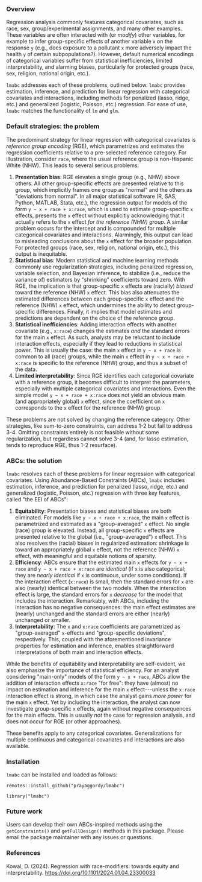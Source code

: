 ### Overview
Regression analysis commonly features categorical covariates, such as race, sex, group/experimental assignments, and many other examples. These variables are often interacted with (or *modify*) other variables, for example to infer group-specific effects of another variable `x` on the response `y` (e.g., does exposure to a pollutant `x` more adversely impact the health `y` of certain subpopulations?). However, default numerical encodings of categorical variables suffer from statistical inefficiencies, limited interpretability, and alarming biases, particularly for protected groups (race, sex, religion, national origin, etc.). 

`lmabc` addresses each of these problems, outlined below. `lmabc` provides estimation, inference, and prediction for linear regression with categorical covariates and interactions, including methods for penalized (lasso, ridge, etc.) and generalized (logistic, Poisson, etc.) regression. For ease of use, `lmabc` matches the functionality of `lm` and `glm`. 

### Default strategies: the problem

The predominant strategy for linear regression with categorical covariates is *reference group encoding* (RGE), which parametrizes and estimates the regression coefficients relative to a pre-selected reference category. For illustration, consider `race`, where the usual reference group is non-Hispanic White (NHW). This leads to several serious problems:

1. **Presentation bias**: RGE elevates a single group (e.g., NHW) above others. All other group-specific effects are presented relative to this group, which implicitly frames one group as "normal" and the others as "deviations from normal". In all major statistical software (R, SAS, Python,  MATLAB, Stata, etc.), the regression output for models of the form `y ~ x + race + x:race`, which is used to estimate group-specific `x` effects, presents the `x` effect without explicitly acknowledging that it actually refers to the `x` effect *for the reference (NHW) group*. A similar problem occurs for the intercept and is compounded for multiple categorical covariates and interactions. Alarmingly, this output can lead to misleading conclusions about the `x` effect for the broader population. For protected groups (race, sex, religion, national origin, etc.), this output is inequitable. 
1. **Statistical bias**: Modern statistical and machine learning methods commonly use regularization strategies, including penalized regression, variable selection, and Bayesian inference, to stabilize (i.e., reduce the variance of) estimators by "shrinking" coefficients toward zero. With RGE, the implication is that group-specific `x` effects are (racially) *biased* toward the reference (NHW) `x` effect. This bias also attenuates the estimated differences between each group-specific `x` effect and the reference (NHW) `x` effect, which undermines the ability to detect group-specific differences. Finally, it implies that model estimates and predictions are dependent on the choice of the reference group. 
1. **Statistical inefficiencies**: Adding interaction effects with another covariate (e.g., `x:race`) changes the estimates *and* the standard errors for the main `x` effect. As such, analysts may be reluctant to include interaction effects, especially if they lead to reductions in statistical power. This is usually the case: the main `x` effect in `y ~ x + race` is common to all (race) groups, while the main `x` effect in `y ~ x + race + x:race` is specific to the reference (NHW) group, and thus a subset of the data. 
1. **Limited interpretability**: Since RGE identifies each categorical covariate with a reference group, it becomes difficult to interpret the parameters, especially with multiple categorical covariates and interactions. Even the simple model `y ~ x + race + x:race` does not yield an obvious main (and appropriately global) `x` effect, since the coefficient on `x` corresponds to the `x` effect for the reference (NHW) group. 

These problems are not solved by changing the reference category. Other strategies, like sum-to-zero constraints, can address 1-2 but fail to address 3-4. Omitting constraints entirely is not feasible without some regularization, but regardless cannot solve 3-4 (and, for lasso estimation, tends to reproduce RGE, thus 1-2 resurface).  

### ABCs: the solution
`lmabc` resolves each of these problems for linear regression with categorical covariates. Using Abundance-Based Constraints (ABCs), `lmabc` includes estimation, inference, and prediction for penalized (lasso, ridge, etc.) and generalized (logistic, Poisson, etc.) regression with three key features, called "the EEI of ABCs": 

1. **Equitability**: Presentation biases and statistical biases are both eliminated. For models like `y ~ x + race + x:race`, the main `x` effect is parametrized and estimated as a "group-averaged" `x` effect. No single (race) group is elevated. Instead, all group-specific `x` effects are presented relative to the global (i.e., "group-averaged") `x` effect. This also resolves the (racial) biases in regularized estimation: shrinkage is toward an appropriately global `x` effect, not the reference (NHW) `x` effect, with meaningful and equitable notions of sparsity. 
2. **Efficiency**: ABCs ensure that the estimated main `x` effects for `y ~ x + race` and `y ~ x + race + x:race` are *identical* (if `x` is also categorical; they are *nearly identical* if `x` is continuous, under some conditions). If the interaction effect (`x:race`) is small, then the standard errors for `x` are also (nearly) identical between the two models. When the interaction effect is large, the standard errors for `x` *decrease* for the model that includes the interaction. Remarkably, with ABCs, including the interaction has no negative consequences: the main effect estimates are (nearly) unchanged and the standard errors are either (nearly) unchanged or smaller. 
3. **Interpretability**: The `x` and `x:race` coefficients are parametrized as "group-averaged" `x`-effects and "group-specific deviations", respectively. This, coupled with the aforementioned invariance properties for estimation and inference, enables straightforward interpretations of both main and interaction effects.

While the benefits of equitability and interpretability are self-evident, we also emphasize the importance of statistical efficiency. For an analyst considering "main-only" models of the form `y ~ x + race`, ABCs allow the addition of interaction effects `x:race` "for free": they have (almost) no impact on estimation and inference for the main `x` effect---unless the `x:race` interaction effect is strong, in which case the analyst gains *more power* for the main `x` effect. Yet by including the interaction, the analyst can now investigate group-specific `x` effects, again without negative consequences for the main effects. This is usually *not* the case for regression analysis, and does not occur for RGE (or other approaches).  

These benefits apply to any categorical covariates. Generalizations for multiple continuous and categorical covariates and interactions are also available. 

### Installation
`lmabc` can be installed and loaded as follows:

```
remotes::install_github("prayaggordy/lmabc")

library("lmabc")
```

### Future work
Users can develop their own ABCs-inspired methods using the `getConstraints()` and `getFullDesign()` methods in this package. Please email the package maintainer with any issues or questions.

### References
Kowal, D. (2024). Regression with race-modifiers: towards equity and interpretability. <https://doi.org/10.1101/2024.01.04.23300033>
